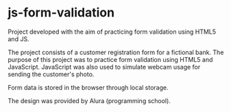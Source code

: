 # js-form-validation
Project developed with the aim of practicing form validation using HTML5 and JS.

The project consists of a customer registration form for a fictional bank. The purpose of this project was to practice form validation using HTML5 and JavaScript. JavaScript was also used to simulate webcam usage for sending the customer's photo.

Form data is stored in the browser through local storage.

The design was provided by Alura (programming school).




